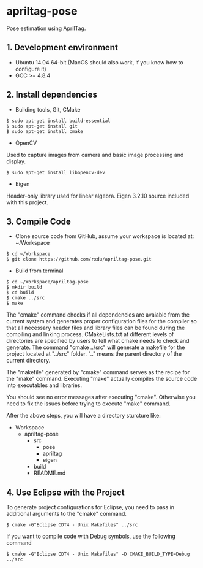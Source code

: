 # apriltag-pose

Pose estimation using AprilTag.

## 1. Development environment

* Ubuntu 14.04 64-bit (MacOS should also work, if you know how to configure it)
* GCC >= 4.8.4

## 2. Install dependencies

* Building tools, Git, CMake
```
$ sudo apt-get install build-essential
$ sudo apt-get install git
$ sudo apt-get install cmake
```

* OpenCV

Used to capture images from camera and basic image processing and display.

```
$ sudo apt-get install libopencv-dev
```

* Eigen

Header-only library used for linear algebra. Eigen 3.2.10 source included with this project.

## 3. Compile Code

* Clone source code from GitHub, assume your workspace is located at: ~/Workspace
```
$ cd ~/Workspace
$ git clone https://github.com/rxdu/apriltag-pose.git
```

* Build from terminal
```
$ cd ~/Workspace/apriltag-pose
$ mkdir build
$ cd build
$ cmake ../src
$ make
```

The "cmake" command checks if all dependencies are avaiable from the current system and generates proper configuration files for the compiler so that all necessary header files and library files can be found during the compiling and linking process. CMakeLists.txt at different levels of directories are specified by users to tell what cmake needs to check and generate. The command "cmake ../src" will generate a makefile for the project located at "../src" folder. ".." means the parent directory of the current directory.

The "makefile" generated by "cmake" command serves as the recipe for the "make" command. Executing "make" actually compiles the source code into executables and libraries.

You should see no error messages after executing "cmake". Otherwise you need to fix the issues before trying to execute "make" command.

After the above steps, you will have a directory sturcture like:

- Workspace
  - apriltag-pose
    - src
      - pose
      - apriltag
      - eigen
    - build
    - README.md

## 4. Use Eclipse with the Project

To generate project configurations for Eclipse, you need to pass in additional arguments to the "cmake" command.

```
$ cmake -G"Eclipse CDT4 - Unix Makefiles" ../src
```

If you want to compile code with Debug symbols, use the following command

```
$ cmake -G"Eclipse CDT4 - Unix Makefiles" -D CMAKE_BUILD_TYPE=Debug ../src
```
